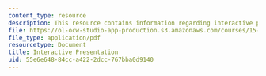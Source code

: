 ```yaml
---
content_type: resource
description: This resource contains information regarding interactive presentation.
file: https://ol-ocw-studio-app-production.s3.amazonaws.com/courses/15-279-management-communication-for-undergraduates-fall-2012/55e6e64884cca4222dcc767bba0d9140_MIT15_279F12_pres_intrctve.pdf
file_type: application/pdf
resourcetype: Document
title: Interactive Presentation
uid: 55e6e648-84cc-a422-2dcc-767bba0d9140
---
```

